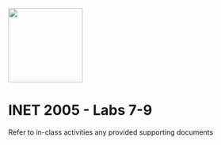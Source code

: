 <img width="150px" src="https://w0244079.github.io/nscc/nscc-jpeg.jpg" >

# INET 2005 - Labs 7-9

Refer to in-class activities any provided supporting documents
